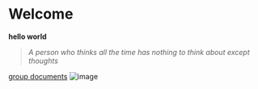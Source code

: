 # Welcome
**hello world**
> *A person who thinks all the time 
> has nothing to think about 
> except thoughts*

[group documents](https://docs.google.com/spreadsheets/d/1nDChCDrNJf4d_pKU3y9YZj-XCJMpLGiEtNDkRtMSCxU/edit#gid=0)
![image](https://upload.wikimedia.org/wikipedia/commons/6/6d/Lionhead_rabbit_Dobby.jpg)
